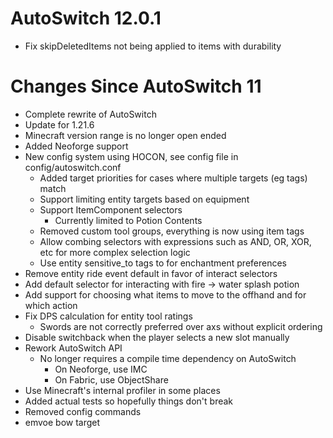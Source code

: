 # AutoSwitch 12.0.1
- Fix skipDeletedItems not being applied to items with durability

# Changes Since AutoSwitch 11
- Complete rewrite of AutoSwitch
- Update for 1.21.6
- Minecraft version range is no longer open ended
- Added Neoforge support
- New config system using HOCON, see config file in config/autoswitch.conf
  - Added target priorities for cases where multiple targets (eg tags) match
  - Support limiting entity targets based on equipment
  - Support ItemComponent selectors
    - Currently limited to Potion Contents
  - Removed custom tool groups, everything is now using item tags
  - Allow combing selectors with expressions such as AND, OR, XOR, etc for more complex selection logic
  - Use entity sensitive_to tags to for enchantment preferences
- Remove entity ride event default in favor of interact selectors
- Add default selector for interacting with fire -> water splash potion
- Add support for choosing what items to move to the offhand and for which action
- Fix DPS calculation for entity tool ratings
  - Swords are not correctly preferred over axs without explicit ordering
- Disable switchback when the player selects a new slot manually
- Rework AutoSwitch API
  - No longer requires a compile time dependency on AutoSwitch
    - On Neoforge, use IMC
    - On Fabric, use ObjectShare
- Use Minecraft's internal profiler in some places
- Added actual tests so hopefully things don't break
- Removed config commands
- emvoe bow target